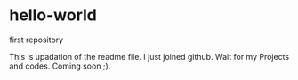 # hello-world
first repository

This is upadation of the readme file.
I just joined github. Wait for my Projects and codes. Coming soon ;).
